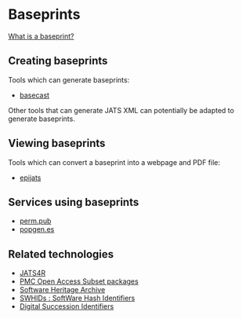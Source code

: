 # Baseprints

[What is a baseprint?](https://perm.pub/dsi:H5NOlCVM9P5Vv4LbeuwJsaME8kM)

## Creating baseprints

Tools which can generate baseprints:

* [basecast](basecast/index.md)

Other tools that can generate JATS XML can potentially be adapted to generate
baseprints.


## Viewing baseprints

Tools which can convert a baseprint into a webpage and PDF file:

* [epijats](https://gitlab.com/perm.pub/epijats)


## Services using baseprints

* [perm.pub](https://perm.pub/)
* [popgen.es](https://popgen.es/)


## Related technologies

* [JATS4R](https://jats4r.org/)
* [PMC Open Access Subset packages](https://www.ncbi.nlm.nih.gov/pmc/tools/openftlist/)
* [Software Heritage Archive](https://www.softwareheritage.org/)
* [SWHIDs : SoftWare Hash Identifiers](https://www.swhid.org/)
* [Digital Succession Identifiers](https://perm.pub/ji2STto1mZ3i2BmnGxbkebejKH4)
